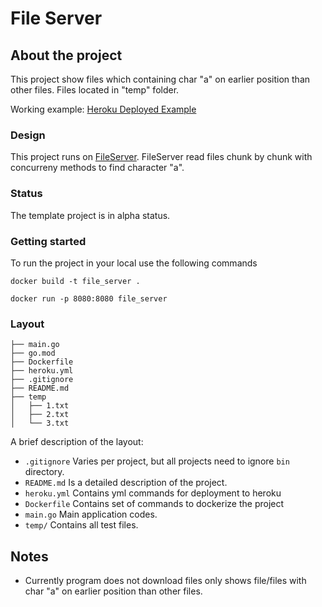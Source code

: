 # File Server

## About the project

This project show files which containing char "a" on earlier position than other files. Files located in "temp" folder.

Working example: [Heroku Deployed Example](https://gofileserver.herokuapp.com/)

### Design

This project runs on [FileServer](https://pkg.go.dev/net/http#example-FileServer). FileServer read files chunk by chunk with concurreny methods to find character "a". 

### Status

The template project is in alpha status.

### Getting started

To run the project in your local use the following commands

```
docker build -t file_server .
```
```
docker run -p 8080:8080 file_server
```

### Layout

```tree
├── main.go
├── go.mod
├── Dockerfile
├── heroku.yml
├── .gitignore
├── README.md
├── temp
│   ├── 1.txt
│   ├── 2.txt
│   └── 3.txt
```

A brief description of the layout:

* `.gitignore` Varies per project, but all projects need to ignore `bin` directory.
* `README.md` Is a detailed description of the project.
* `heroku.yml` Contains yml commands for deployment to heroku
* `Dockerfile` Contains set of commands to dockerize the project
* `main.go` Main application codes.
* `temp/` Contains all test files.

## Notes

* Currently program does not download files only shows file/files with char "a" on earlier position than other files.